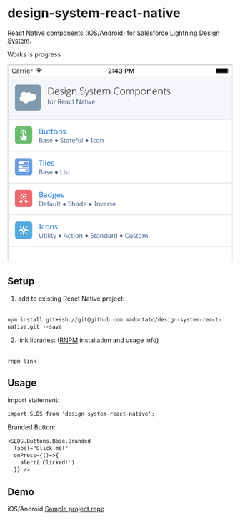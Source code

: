 # design-system-react-native

React Native components (iOS/Android) for [Salesforce Lightning Design System](https://www.lightningdesignsystem.com/). 

Works is progress

![iOS Screenshot](/README_files/ios-screen-small.png?raw=true)

## Setup

1. add to existing React Native project:

  ```

  npm install git+ssh://git@github.com:madpotato/design-system-react-native.git --save

  ```
2. link libraries: ([RNPM](http://facebook.github.io/react-native/releases/0.24/docs/linking-libraries-ios.html#automatic-linking) installation and usage info)

  ```

  rnpm link

  ```
  
## Usage

import statement:

```
import SLDS from 'design-system-react-native';
```

Branded Button:

```
<SLDS.Buttons.Base.Branded 
  label="Click me!" 
  onPress={()=>{
    alert('Clicked!')
  }} />
```


## Demo
iOS/Android [Sample project repo](https://github.com/madpotato/ComponentsApp)
